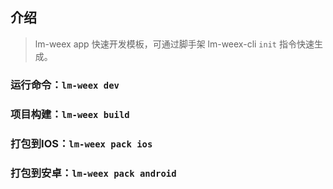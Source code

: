 ## 介绍

> lm-weex app 快速开发模板，可通过脚手架 lm-weex-cli `init` 指令快速生成。
### 运行命令：```lm-weex dev```
### 项目构建：```lm-weex build```
### 打包到IOS：```lm-weex pack ios```
### 打包到安卓：```lm-weex pack android```
